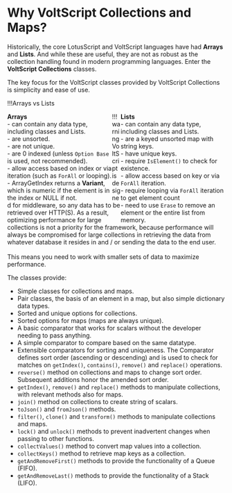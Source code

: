 # Why VoltScript Collections and Maps?
Historically, the core LotusScript and VoltScript languages have had **Arrays** and **Lists**. And while these are useful, they are not as robust as the collection handling found in modern programming languages. Enter the **VoltScript Collections** classes.

The key focus for the VoltScript classes provided by VoltScript Collections is simplicity and ease of use.

!!!Arrays vs Lists 
    <div style="float:left;display:inline;width:48%">
    **Arrays** <br/>
    - can contain any data type, including classes and Lists.<br/>
    - are unsorted.<br/>
    - are not unique.<br/>
    - are 0 indexed (unless `Option Base` is used, not recommended).<br/>
    - allow access based on index or via iteration (such as `ForAll` or looping).<br/>
    - ArrayGetIndex returns a **Variant**, which is numeric if the element is in the index or NULL if not.<br/>
    </div>
    <div style="float:right;display:inline;width:48%">
    **Lists**<br/>
    - can contain any data type, including classes and Lists.<br/>
    - are a keyed unsorted map with string keys.<br/>
    - have unique keys.<br/>
    - require `IsElement()` to check for existence.<br/>
    - allow access based on key or via `ForAll` iteration.<br/>
    - require looping via `ForAll` iteration to get element count<br/>
    - need to use `Erase` to remove an element or the entire list from memory.
    </div>

!!! warning
    VoltScript is designed for middleware, so any data has to be retrieved over HTTP(S). As a result, optimizing performance for large collections is not a priority for the framework, because performance will always be compromised for large collections in retrieving the data from whatever database it resides in and / or sending the data to the end user. <br/><br/>
    This means you need to work with smaller sets of data to maximize performance.
    
The classes provide:

- Simple classes for collections and maps.
- Pair classes, the basis of an element in a map, but also simple dictionary data types.
- Sorted and unique options for collections.
- Sorted options for maps (maps are always unique).
- A basic comparator that works for scalars without the developer needing to pass anything.
- A simple comparator to compare based on the same datatype.
- Extensible comparators for sorting and uniqueness. The Comparator defines sort order (ascending or descending) and is used to check for matches on `getIndex()`, `contains()`, `remove()` and `replace()` operations.
- `reverse()` method on collections and maps to change sort order. Subsequent additions honor the amended sort order.
- `getIndex()`, `remove()` and `replace()` methods to manipulate collections, with relevant methods also for maps.
- `join()` method on collections to create string of scalars.
- `toJson()` and `fromJson()` methods.
- `filter()`, `clone()` and `transform()` methods to manipulate collections and maps.
- `lock()` and `unlock()` methods to prevent inadvertent changes when passing to other functions.
- `collectValues()` method to convert map values into a collection.
- `collectKeys()` method to retrieve map keys as a collection.
- `getAndRemoveFirst()` methods to provide the functionality of a Queue (FIFO).
- `getAndRemoveLast()` methods to provide the functionality of a Stack (LIFO).